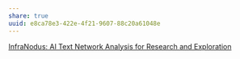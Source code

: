 ```yaml
---
share: true
uuid: e8ca78e3-422e-4f21-9607-88c20a61048e
---
```

[InfraNodus: AI Text Network Analysis for Research and Exploration](https://infranodus.com/#)
